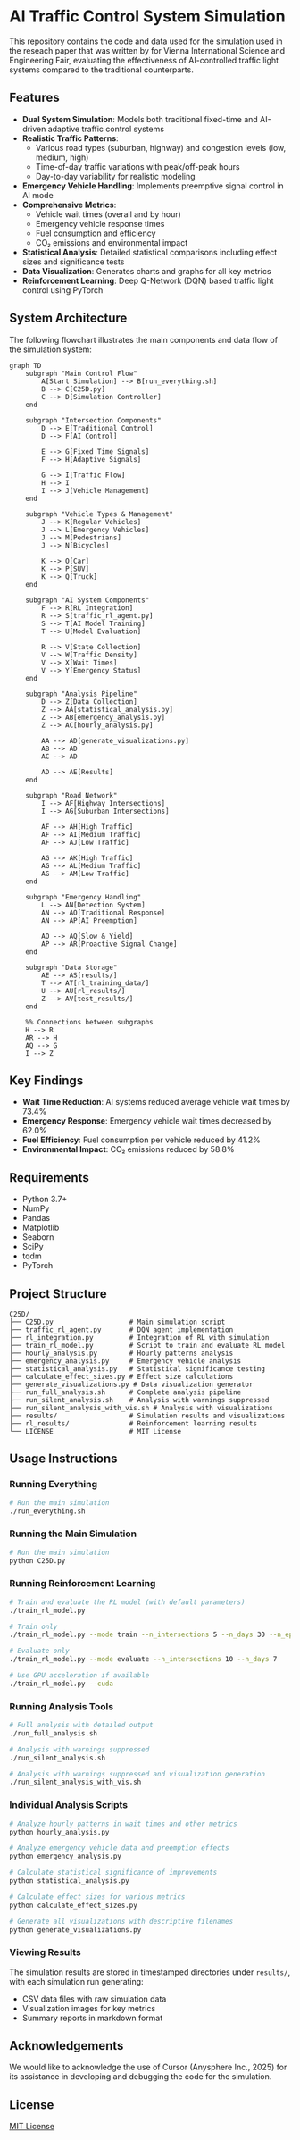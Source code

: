 # AI Traffic Control System Simulation

This repository contains the code and data used for the simulation used in the reseach paper that was written by for Vienna International Science and Engineering Fair, evaluating the effectiveness of AI-controlled traffic light systems compared to the traditional counterparts. 

## Features

- **Dual System Simulation**: Models both traditional fixed-time and AI-driven adaptive traffic control systems
- **Realistic Traffic Patterns**: 
  - Various road types (suburban, highway) and congestion levels (low, medium, high)
  - Time-of-day traffic variations with peak/off-peak hours
  - Day-to-day variability for realistic modeling
- **Emergency Vehicle Handling**: Implements preemptive signal control in AI mode
- **Comprehensive Metrics**: 
  - Vehicle wait times (overall and by hour)
  - Emergency vehicle response times
  - Fuel consumption and efficiency
  - CO₂ emissions and environmental impact
- **Statistical Analysis**: Detailed statistical comparisons including effect sizes and significance tests
- **Data Visualization**: Generates charts and graphs for all key metrics
- **Reinforcement Learning**: Deep Q-Network (DQN) based traffic light control using PyTorch


## System Architecture

The following flowchart illustrates the main components and data flow of the simulation system:

```mermaid
graph TD
    subgraph "Main Control Flow"
        A[Start Simulation] --> B[run_everything.sh]
        B --> C[C25D.py]
        C --> D[Simulation Controller]
    end

    subgraph "Intersection Components"
        D --> E[Traditional Control]
        D --> F[AI Control]
        
        E --> G[Fixed Time Signals]
        F --> H[Adaptive Signals]
        
        G --> I[Traffic Flow]
        H --> I
        I --> J[Vehicle Management]
    end

    subgraph "Vehicle Types & Management"
        J --> K[Regular Vehicles]
        J --> L[Emergency Vehicles]
        J --> M[Pedestrians]
        J --> N[Bicycles]
        
        K --> O[Car]
        K --> P[SUV]
        K --> Q[Truck]
    end

    subgraph "AI System Components"
        F --> R[RL Integration]
        R --> S[traffic_rl_agent.py]
        S --> T[AI Model Training]
        T --> U[Model Evaluation]
        
        R --> V[State Collection]
        V --> W[Traffic Density]
        V --> X[Wait Times]
        V --> Y[Emergency Status]
    end

    subgraph "Analysis Pipeline"
        D --> Z[Data Collection]
        Z --> AA[statistical_analysis.py]
        Z --> AB[emergency_analysis.py]
        Z --> AC[hourly_analysis.py]
        
        AA --> AD[generate_visualizations.py]
        AB --> AD
        AC --> AD
        
        AD --> AE[Results]
    end

    subgraph "Road Network"
        I --> AF[Highway Intersections]
        I --> AG[Suburban Intersections]
        
        AF --> AH[High Traffic]
        AF --> AI[Medium Traffic]
        AF --> AJ[Low Traffic]
        
        AG --> AK[High Traffic]
        AG --> AL[Medium Traffic]
        AG --> AM[Low Traffic]
    end

    subgraph "Emergency Handling"
        L --> AN[Detection System]
        AN --> AO[Traditional Response]
        AN --> AP[AI Preemption]
        
        AO --> AQ[Slow & Yield]
        AP --> AR[Proactive Signal Change]
    end

    subgraph "Data Storage"
        AE --> AS[results/]
        T --> AT[rl_training_data/]
        U --> AU[rl_results/]
        Z --> AV[test_results/]
    end

    %% Connections between subgraphs
    H --> R
    AR --> H
    AQ --> G
    I --> Z
```

## Key Findings

- **Wait Time Reduction**: AI systems reduced average vehicle wait times by 73.4%
- **Emergency Response**: Emergency vehicle wait times decreased by 62.0%
- **Fuel Efficiency**: Fuel consumption per vehicle reduced by 41.2%
- **Environmental Impact**: CO₂ emissions reduced by 58.8%

## Requirements

- Python 3.7+
- NumPy
- Pandas
- Matplotlib
- Seaborn
- SciPy
- tqdm
- PyTorch

## Project Structure

```
C25D/
├── C25D.py                   # Main simulation script
├── traffic_rl_agent.py       # DQN agent implementation
├── rl_integration.py         # Integration of RL with simulation
├── train_rl_model.py         # Script to train and evaluate RL model
├── hourly_analysis.py        # Hourly patterns analysis
├── emergency_analysis.py     # Emergency vehicle analysis
├── statistical_analysis.py   # Statistical significance testing
├── calculate_effect_sizes.py # Effect size calculations
├── generate_visualizations.py # Data visualization generator
├── run_full_analysis.sh      # Complete analysis pipeline
├── run_silent_analysis.sh    # Analysis with warnings suppressed
├── run_silent_analysis_with_vis.sh # Analysis with visualizations
├── results/                  # Simulation results and visualizations
├── rl_results/               # Reinforcement learning results
└── LICENSE                   # MIT License
```

## Usage Instructions

### Running Everything

```bash
# Run the main simulation
./run_everything.sh
```

### Running the Main Simulation

```bash
# Run the main simulation
python C25D.py
```

### Running Reinforcement Learning

```bash
# Train and evaluate the RL model (with default parameters)
./train_rl_model.py

# Train only
./train_rl_model.py --mode train --n_intersections 5 --n_days 30 --n_episodes 10

# Evaluate only
./train_rl_model.py --mode evaluate --n_intersections 10 --n_days 7

# Use GPU acceleration if available
./train_rl_model.py --cuda
```

### Running Analysis Tools

```bash
# Full analysis with detailed output
./run_full_analysis.sh

# Analysis with warnings suppressed
./run_silent_analysis.sh

# Analysis with warnings suppressed and visualization generation
./run_silent_analysis_with_vis.sh
```

### Individual Analysis Scripts

```bash
# Analyze hourly patterns in wait times and other metrics
python hourly_analysis.py

# Analyze emergency vehicle data and preemption effects
python emergency_analysis.py

# Calculate statistical significance of improvements
python statistical_analysis.py

# Calculate effect sizes for various metrics
python calculate_effect_sizes.py

# Generate all visualizations with descriptive filenames
python generate_visualizations.py
```

### Viewing Results

The simulation results are stored in timestamped directories under `results/`, with each simulation run generating:

- CSV data files with raw simulation data
- Visualization images for key metrics
- Summary reports in markdown format

## Acknowledgements

We would like to acknowledge the use of Cursor (Anysphere Inc., 2025) for its assistance in developing and debugging the code for the simulation.

## License

[MIT License](LICENSE)